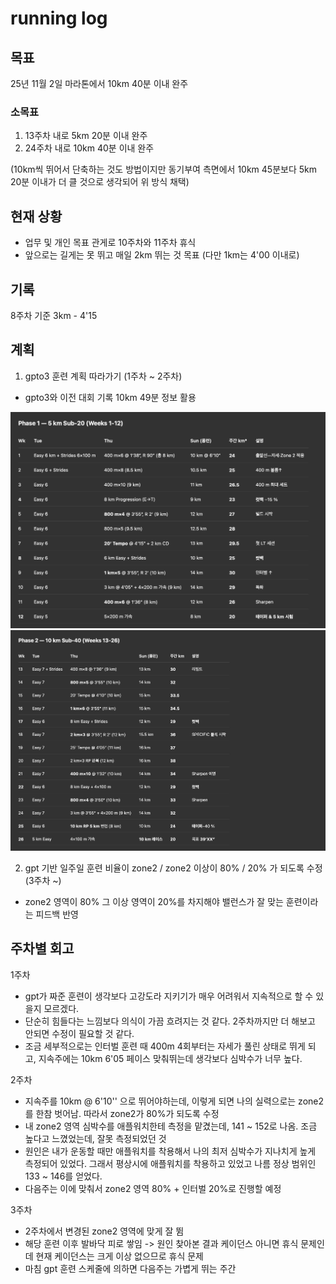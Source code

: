 # running log


## 목표
25년 11월 2일 마라톤에서 10km 40분 이내 완주

### 소목표

1. 13주차 내로 5km 20분 이내 완주 
2. 24주차 내로 10km 40분 이내 완주

(10km씩 뛰어서 단축하는 것도 방법이지만 동기부여 측면에서 10km 45분보다 5km 20분 이내가 더 클 것으로 생각되어 위 방식 채택)


## 현재 상황
- 업무 및 개인 목표 관게로 10주차와 11주차 휴식
- 앞으로는 길게는 못 뛰고 매일 2km 뛰는 것 목표 (다만 1km는 4'00 이내로)


## 기록
8주차 기준 3km - 4'15




## 계획

1. gpto3 훈련 계획 따라가기 (1주차 ~ 2주차)
- gpto3와 이전 대회 기록 10km 49분 정보 활용

![훈련 계획](./plans/훈련%20계획.png)
![훈련 계획](./plans/훈련%20계획2.png)


2. gpt 기반 일주일 훈련 비율이 zone2 / zone2 이상이 80% / 20% 가 되도록 수정 (3주차 ~)
- zone2 영역이 80% 그 이상 영역이 20%를 차지해야 밸런스가 잘 맞는 훈련이라는 피드백 반영

## 주차별 회고

1주차
- gpt가 짜준 훈련이 생각보다 고강도라 지키기가 매우 어려워서 지속적으로 할 수 있을지 모르겠다.
- 단순히 힘들다는 느낌보다 의식이 가끔 흐려지는 것 같다. 2주차까지만 더 해보고 안되면 수정이 필요할 것 같다.
- 조금 세부적으로는 인터벌 훈련 때 400m 4회부터는 자세가 풀린 상태로 뛰게 되고, 지속주에는 10km 6'05 페이스 맞춰뛰는데 생각보다 심박수가 너무 높다.


2주차
- 지속주를 10km @ 6'10'' 으로 뛰어야하는데, 이렇게 되면 나의 실력으로는 zone2를 한참 벗어남. 따라서 zone2가 80%가 되도록 수정
- 내 zone2 영역 심박수를 애플워치한테 측정을 맡겼는데, 141 ~ 152로 나옴. 조금 높다고 느꼈었는데, 잘못 측정되었던 것
- 원인은 내가 운동할 때만 애플워치를 착용해서 나의 최저 심박수가 지나치게 높게 측정되어 있었다. 그래서 평상시에 애플워치를 착용하고 있었고 나름 정상 범위인 133 ~ 146를 얻었다.
- 다음주는 이에 맞춰서 zone2 영역 80% + 인터벌 20%로 진행할 예정


3주차
- 2주차에서 변경된 zone2 영역에 맞게 잘 뜀
- 해당 훈련 이후 발바닥 피로 쌓임 -> 원인 찾아본 결과 케이던스 아니면 휴식 문제인데 현재 케이던스는 크게 이상 없으므로 휴식 문제
- 마침 gpt 훈련 스케줄에 의하면 다음주는 가볍게 뛰는 주간


